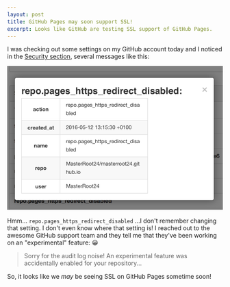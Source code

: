 ```yaml
---
layout: post
title: GitHub Pages may soon support SSL!
excerpt: Looks like GitHub are testing SSL support of GitHub Pages.
---
```


I was checking out some settings on my GitHub account today and I noticed in the
[Security section](https://github.com/settings/security), several messages like this:

<img src="/assets/img/posts/github-pages-may-soon-support-ssl/security_log.png" alt="Security log screenshot" class="security-log-screenshot center img-responsive img-rounded"/>

Hmm... `repo.pages_https_redirect_disabled` ...I don't remember changing that setting. I don't even know where that
setting is! I reached out to the awesome GitHub support team and they tell me that they've been working on an
"experimental" feature: :grinning:

> Sorry for the audit log noise! An experimental feature was accidentally enabled for your repository...

So, it looks like we *may* be seeing SSL on GitHub Pages sometime soon!
